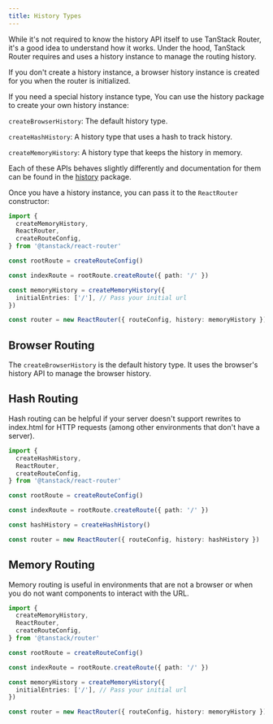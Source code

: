 ```yaml
---
title: History Types
---
```


While it's not required to know the history API itself to use TanStack Router, it's a good idea to understand how it works. Under the hood, TanStack Router requires and uses a history instance to manage the routing history.

If you don't create a history instance, a browser history instance is created for you when the router is initialized.

If you need a special history instance type, You can use the history package to create your own history instance:

`createBrowserHistory`: The default history type.

`createHashHistory`: A history type that uses a hash to track history.

`createMemoryHistory`: A history type that keeps the history in memory.

Each of these APIs behaves slightly differently and documentation for them can be found in the [history](https://github.com/remix-run/history) package.

Once you have a history instance, you can pass it to the `ReactRouter` constructor:

```ts
import {
  createMemoryHistory,
  ReactRouter,
  createRouteConfig,
} from '@tanstack/react-router'

const rootRoute = createRouteConfig()

const indexRoute = rootRoute.createRoute({ path: '/' })

const memoryHistory = createMemoryHistory({
  initialEntries: ['/'], // Pass your initial url
})

const router = new ReactRouter({ routeConfig, history: memoryHistory })
```

## Browser Routing

The `createBrowserHistory` is the default history type. It uses the browser's history API to manage the browser history.

## Hash Routing

Hash routing can be helpful if your server doesn't support rewrites to index.html for HTTP requests (among other environments that don't have a server).

```ts
import {
  createHashHistory,
  ReactRouter,
  createRouteConfig,
} from '@tanstack/react-router'

const rootRoute = createRouteConfig()

const indexRoute = rootRoute.createRoute({ path: '/' })

const hashHistory = createHashHistory()

const router = new ReactRouter({ routeConfig, history: hashHistory })
```

## Memory Routing

Memory routing is useful in environments that are not a browser or when you do not want components to interact with the URL.

```ts
import {
  createMemoryHistory,
  ReactRouter,
  createRouteConfig,
} from '@tanstack/router'

const rootRoute = createRouteConfig()

const indexRoute = rootRoute.createRoute({ path: '/' })

const memoryHistory = createMemoryHistory({
  initialEntries: ['/'], // Pass your initial url
})

const router = new ReactRouter({ routeConfig, history: memoryHistory })
```
